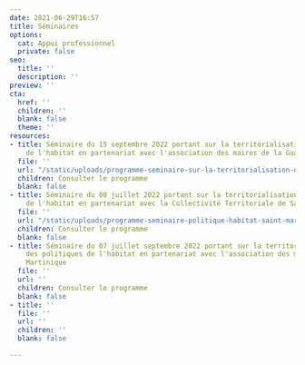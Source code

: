 ```yaml
---
date: 2021-06-29T16:57
title: Séminaires
options:
  cat: Appui professionnel
  private: false
seo:
  title: ''
  description: ''
preview: ''
cta:
  href: ''
  children: ''
  blank: false
  theme: ''
resources:
- title: Séminaire du 15 septembre 2022 portant sur la territorialisation des politiques
    de l'habitat en partenariat avec l'association des maires de la Guadeloupe
  file: ''
  url: "/static/uploads/programme-seminaire-sur-la-territorialisation-des-politiques-de-l-habitat-en-guadeloupe.pdf"
  children: Consulter le programme
  blank: false
- title: Séminaire du 08 juillet 2022 portant sur la territorialisation des politiques
    de l'habitat en partenariat avec la Collectivité Territoriale de Saint-Martin
  file: ''
  url: "/static/uploads/programme-seminaire-politique-habitat-saint-martin.pdf"
  children: Consulter le programme
  blank: false
- title: Séminaire du 07 juillet septembre 2022 portant sur la territorialisation
    des politiques de l'habitat en partenariat avec l'association des maires de la
    Martinique
  file: ''
  url: ''
  children: Consulter le programme
  blank: false
- title: ''
  file: ''
  url: ''
  children: ''
  blank: false

---
```

